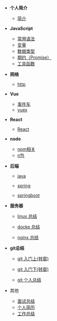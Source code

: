 - **个人简介**

  - [简介](README.md)

* **JavaScript**

  - [常用语法](zh-cn/frontEnd/js/js)
  - [变量](zh-cn/frontEnd/js/variable)
  - [数据类型](zh-cn/frontEnd/js/dataType)
  - [期约（Promise）](zh-cn/frontEnd/js/promise)
  - [工具函数](zh-cn/frontEnd/js/utilsFunction)

* **网络**

  - [http](zh-cn/frontEnd/network/http)
* **Vue**

  - [事件车](zh-cn/frontEnd/vue/bus)
  - [vuex](zh-cn/frontEnd/vue/vuex)

* **React**

  - [React](zh-cn/frontEnd/react/reactBase)

* **node**

  - [npm相关](zh-cn/frontEnd/node/nodeCommand)
  - [n包](zh-cn/frontEnd/node/nCommand)

* **后端**

  - [java](zh-cn/expect)

  - [spring](zh-cn/expect)

  - [springboot](zh-cn/expect)

* **服务器**

  - [linux 总结](zh-cn/rearEnd/linux/linuxCommand)

  - [docke 总结](zh-cn/rearEnd/docker/dockerCommand)

  - [nginx 总结](zh-cn/rearEnd/nginx/nginx)

* **git总结**

  - [git 入门上(转载)](zh-cn/other/git/git入门上)

  - [git 入门下(转载)](zh-cn/other/git/git入门下)

  - [git 个人总结](zh-cn/other/git/git总结)

* 其他
  - [面试总结](zh-cn/other/interview/面试总结.md)
  - [个人简历](zh-cn/other/personalResume/index.md)
  - [工作总结](zh-cn/other/experience.md)